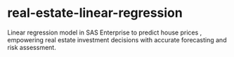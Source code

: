 # real-estate-linear-regression
 Linear regression model in SAS Enterprise to predict house prices , empowering real estate investment decisions with accurate forecasting and risk assessment.

